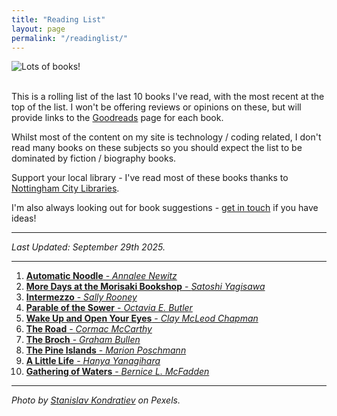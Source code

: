 ```yaml
---
title: "Reading List"
layout: page
permalink: "/readinglist/"
---
```

<div class="container">
    <div class="row">
        <div class="col-md-12">
            <img src="{{site.baseurl}}/assets/images/readinglistbanner.jpg" class="img-fluid" alt="Lots of books!">
        </div>
    </div>
    <div class="row">
        <div class="col-md-12">
            <br/>
            <p>This is a rolling list of the last 10 books I've read, with the most recent at the top of the list.  I won't be offering reviews or opinions on these, but will provide links to the <a href="https://www.goodreads.com/" target="_blank">Goodreads</a> page for each book.</p>
            <p>Whilst most of the content on my site is technology / coding related, I don't read many books on these subjects so you should expect the list to be dominated by fiction / biography books.</p>
            <p>Support your local library - I've read most of these books thanks to <a href="https://www.nottinghamcitylibraries.co.uk/" target="_blank">Nottingham City Libraries</a>.</p>
            <p>I'm also always looking out for book suggestions - <a href="/contact">get in touch</a> if you have ideas!</p>
            <hr/>
            <p><i>Last Updated: September 29th 2025.</i></p>
            <hr/>
            <ol>
                <li><a href="https://www.goodreads.com/book/show/217388015-automatic-noodle" target="_blank"><b>Automatic Noodle</b> - <i>Annalee Newitz</i></a></li>   
                <li><a href="https://www.goodreads.com/book/show/199295788-more-days-at-the-morisaki-bookshop" target="_blank"><b>More Days at the Morisaki Bookshop</b> - <i>Satoshi Yagisawa</i></a></li>  
                <li><a href="https://www.goodreads.com/book/show/208931300-intermezzo" target="_blank"><b>Intermezzo</b> - <i>Sally Rooney</i></a></li>  
                <li><a href="https://www.goodreads.com/book/show/52397.Parable_of_the_Sower" target="_blank"><b>Parable of the Sower</b> - <i>Octavia E. Butler</i></a></li> 
                <li><a href="https://www.goodreads.com/book/show/204640265-wake-up-and-open-your-eyes" target="_blank"><b>Wake Up and Open Your Eyes</b> - <i>Clay McLeod Chapman</i></a></li> 
                <li><a href="https://www.goodreads.com/book/show/6288.The_Road" target="_blank"><b>The Road</b> - <i>Cormac McCarthy</i></a></li> 
                <li><a href="https://www.goodreads.com/book/show/57566620-the-broch" target="_blank"><b>The Broch</b> - <i>Graham Bullen</i></a></li> 
                <li><a href="https://www.goodreads.com/book/show/43406797-the-pine-islands" target="_blank"><b>The Pine Islands</b> - <i>Marion Poschmann</i></a></li>  
                <li><a href="https://www.goodreads.com/book/show/22822858-a-little-life" target="_blank"><b>A Little Life</b> - <i>Hanya Yanagihara</i></a></li>   
                <li><a href="https://www.goodreads.com/book/show/11225026-gathering-of-waters" target="_blank"><b>Gathering of Waters</b> - <i>Bernice L. McFadden</i></a></li>   
            </ol>
            <hr/>
            <p><i>Photo by <a href="https://www.pexels.com/photo/books-on-wooden-shelves-inside-library-2908984/" target="_blank">Stanislav Kondratiev</a> on Pexels.</i></p>
         </div>
   </div>
</div>
